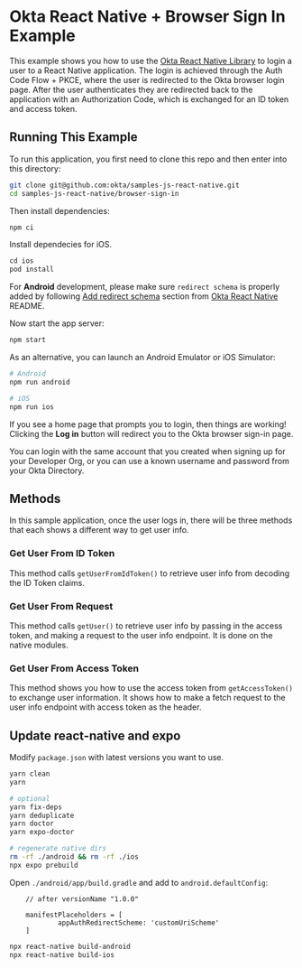 # Okta React Native + Browser Sign In Example

This example shows you how to use the [Okta React Native Library](https://github.com/okta/okta-react-native) to login a user to a React Native application.  The login is achieved through the Auth Code Flow + PKCE, where the user is redirected to the Okta browser login page. After the user authenticates they are redirected back to the application with an Authorization Code, which is exchanged for an ID token and access token.

## Running This Example

To run this application, you first need to clone this repo and then enter into this directory:

```bash
git clone git@github.com:okta/samples-js-react-native.git
cd samples-js-react-native/browser-sign-in
```

Then install dependencies:

```bash
npm ci
```

Install dependecies for iOS.

```ruby
cd ios
pod install
```

For **Android** development, please make sure `redirect schema` is properly added by following [Add redirect schema](https://github.com/okta/okta-react-native#add-redirect-scheme) section from [Okta React Native](https://github.com/okta/okta-react-native#okta-react-native) README.

Now start the app server:

```bash
npm start
```

As an alternative, you can launch an Android Emulator or iOS Simulator:

```bash
# Android
npm run android

# iOS
npm run ios
```

If you see a home page that prompts you to login, then things are working!  Clicking the **Log in** button will redirect you to the Okta browser sign-in page.

You can login with the same account that you created when signing up for your Developer Org, or you can use a known username and password from your Okta Directory.

## Methods
In this sample application, once the user logs in, there will be three methods that each shows a different way to get user info. 

### Get User From ID Token ###
This method calls `getUserFromIdToken()` to retrieve user info from decoding the ID Token claims.

### Get User From Request ###
This method calls `getUser()` to retrieve user info by passing in the access token, and making a request to the user info endpoint. It is done on the native modules. 

### Get User From Access Token ###
This method shows you how to use the access token from `getAccessToken()` to exchange user information. It shows how to make a fetch request to the user info endpoint with access token as the header.


## Update react-native and expo

Modify `package.json` with latest versions you want to use.

```sh
yarn clean
yarn

# optional
yarn fix-deps
yarn deduplicate
yarn doctor
yarn expo-doctor

# regenerate native dirs
rm -rf ./android && rm -rf ./ios
npx expo prebuild
```

Open `./android/app/build.gradle` and add to `android.defaultConfig`:
```
    // after versionName "1.0.0"

    manifestPlaceholders = [
            appAuthRedirectScheme: 'customUriScheme'
    ]
```

```sh
npx react-native build-android
npx react-native build-ios
```
